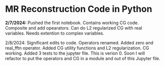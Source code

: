 # MR Reconstruction Code in Python

**2/7/2024:**  Pushed the first notebook. Contains working CG code. Composite and add opearators. Can do L2 regularized CG with real variables. Needs extention to complex variables.

2/8/2024:  Significant edits to code. Operators renamed. Added zero and real_fftn operator. Added CG utility functions and L2 regularization. CG working. Added 3 tests to the jupyter file. This is verion 0. Soon I will refactor to put the operators and CG in a module and out of this Jupyter file.
